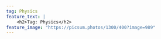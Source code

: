 ```yaml
---
tag: Physics
feature_text: |
    <h2>Tag: Physics</h2>
feature_image: "https://picsum.photos/1300/400?image=989"
---
```

